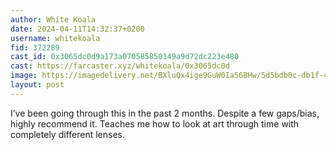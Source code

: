 ```yaml
---
author: White Koala
date: 2024-04-11T14:32:37+0200
username: whitekoala
fid: 372289
cast_id: 0x3065dc0d9a173a070585850149a9d72dc223e480
cast: https://farcaster.xyz/whitekoala/0x3065dc0d
image: https://imagedelivery.net/BXluQx4ige9GuW0Ia56BHw/5d5bdb0c-db1f-4156-4100-fcd08e993500/original
layout: post
---
```


I’ve been going through this in the past 2 months. Despite a few gaps/bias, highly recommend it. Teaches me how to look at art through time with completely different lenses.

<img src='https://imagedelivery.net/BXluQx4ige9GuW0Ia56BHw/5d5bdb0c-db1f-4156-4100-fcd08e993500/original' alt='' referrerpolicy='no-referrer'/>
